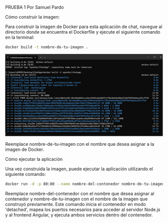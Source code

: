 PRUEBA 1 Por Samuel Pardo

Cómo construir la imagen:

Para construir la imagen de Docker para esta aplicación de chat, navegue al directorio donde se encuentra el Dockerfile y ejecute el siguiente comando en la terminal:

```bash 
docker build -t nombre-de-tu-imagen .
```
![Texto alternativo](img/build.jpg)

Reemplace nombre-de-tu-imagen con el nombre que desea asignar a la imagen de Docker.

Cómo ejecutar la aplicación

Una vez construida la imagen, puede ejecutar la aplicación utilizando el siguiente comando:

```bash 
docker run -d -p 80:80 --name nombre-del-contenedor nombre-de-tu-imagen
```

Reemplace nombre-del-contenedor con el nombre que desea asignar al contenedor y nombre-de-tu-imagen con el nombre de la imagen que construyó previamente. Este comando inicia el contenedor en modo 'detached', mapea los puertos necesarios para acceder al servidor Node.js y al frontend Angular, y ejecuta ambos servicios dentro del contenedor.